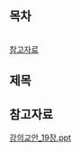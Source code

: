 ## 목차
[](#)   
[참고자료](#참고자료)   

## **제목**

## 참고자료

[강의교안_19장.ppt](https://github.com/abarthdew/this-is-Java/blob/main/00.basics/files/%EA%B0%95%EC%9D%98%EA%B5%90%EC%95%88_19%EC%9E%A5.ppt)